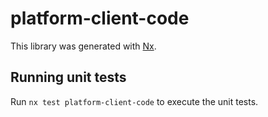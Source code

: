 # platform-client-code

This library was generated with [Nx](https://nx.dev).

## Running unit tests

Run `nx test platform-client-code` to execute the unit tests.
